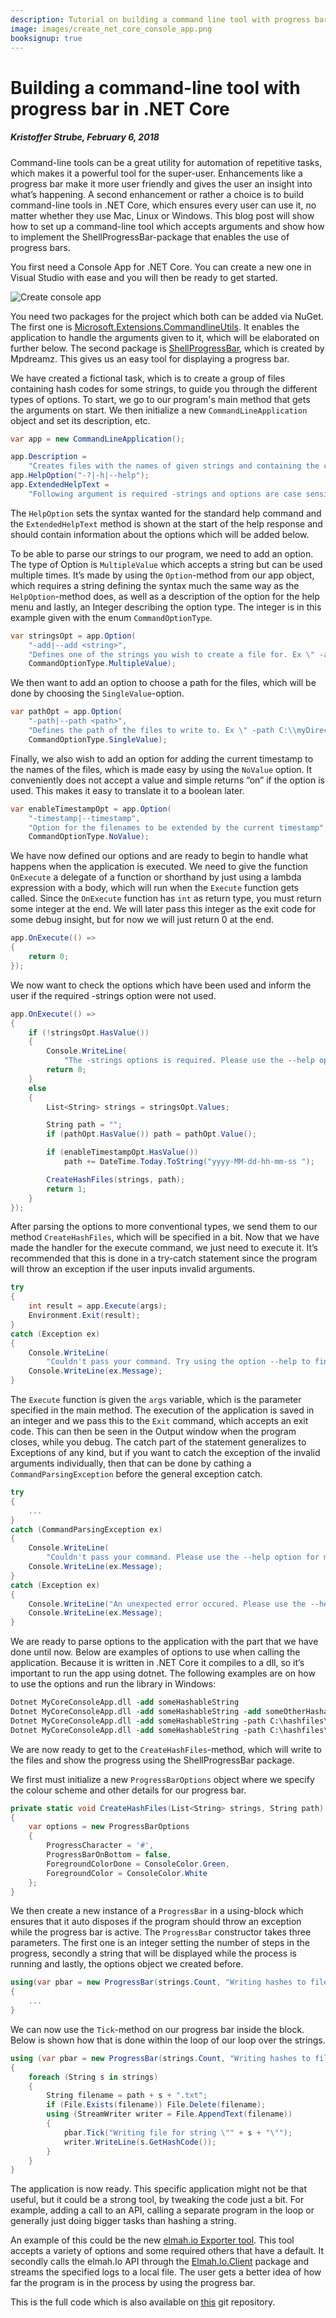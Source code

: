---description: Tutorial on building a command line tool with progress bar in .NET, using the Microsoft.Extensions.CommandLineUtils and ShellProgressBar NuGet packages. Building a command line tool using .NET Core makes it possible to execute it on both Windows, Linux and Mac.image: images/create_net_core_console_app.pngbooksignup: true--- # Building a command-line tool with progress bar in .NET Core##### Kristoffer Strube, February 6, 2018Command-line tools can be a great utility for automation of repetitive tasks, which makes it a powerful tool for the super-user. Enhancements like a progress bar make it more user friendly and gives the user an insight into what’s happening. A second enhancement or rather a choice is to build command-line tools in .NET Core, which ensures every user can use it, no matter whether they use Mac, Linux or Windows. This blog post will show how to set up a command-line tool which accepts arguments and show how to implement the ShellProgressBar-package that enables the use of progress bars.You first need a Console App for .NET Core. You can create a new one in Visual Studio with ease and you will then be ready to get started.![Create console app](/images/create_net_core_console_app.png)You need two packages for the project which both can be added via NuGet. The first one is [Microsoft.Extensions.CommandlineUtils](https://www.nuget.org/packages/Microsoft.Extensions.CommandLineUtils/). It enables the application to handle the arguments given to it, which will be elaborated on further below. The second package is [ShellProgressBar](https://www.nuget.org/packages/ShellProgressBar/), which is created by Mpdreamz. This gives us an easy tool for displaying a progress bar.We have created a fictional task, which is to create a group of files containing hash codes for some strings, to guide you through the different types of options. To start, we go to our program's main method that gets the arguments on start.  We then initialize a new `CommandLineApplication` object and set its description, etc.```csharpvar app = new CommandLineApplication();app.Description =    "Creates files with the names of given strings and containing the coresponding hashcode.";app.HelpOption("-?|-h|--help");app.ExtendedHelpText =    "Following argument is required -strings and options are case sensitive.";```The `HelpOption` sets the syntax wanted for the standard help command and the `ExtendedHelpText` method is shown at the start of the help response and should contain information about the options which will be added below.To be able to parse our strings to our program, we need to add an option. The type of Option is `MultipleValue` which accepts a string but can be used multiple times. It’s made by using the `Option`-method from our app object, which requires a string defining the syntax much the same way as the `HelpOption`-method does, as well as a description of the option for the help menu and lastly, an Integer describing the option type. The integer is in this example given with the enum `CommandOptionType`.```csharpvar stringsOpt = app.Option(    "-add|--add <string>",    "Defines one of the strings you wish to create a file for. Ex \" -add hello \"",    CommandOptionType.MultipleValue);```We then want to add an option to choose a path for the files, which will be done by choosing the `SingleValue`-option.```csharpvar pathOpt = app.Option(    "-path|--path <path>",    "Defines the path of the files to write to. Ex \" -path C:\\myDirectory\\\". Defaults to the relative directory",    CommandOptionType.SingleValue);```Finally, we also wish to add an option for adding the current timestamp to the names of the files, which is made easy by using the `NoValue` option. It conveniently does not accept a value and simple returns “on” if the option is used. This makes it easy to translate it to a boolean later.```csharpvar enableTimestampOpt = app.Option(    "-timestamp|--timestamp",    "Option for the filenames to be extended by the current timestamp",    CommandOptionType.NoValue);```We have now defined our options and are ready to begin to handle what happens when the application is executed. We need to give the function `OnExecute` a delegate of a function or shorthand by just using a lambda expression with a body, which will run when the `Execute` function gets called. Since the `OnExecute` function has `int` as return type, you must return some integer at the end. We will later pass this integer as the exit code for some debug insight, but for now we will just return 0 at the end.```csharpapp.OnExecute(() =>{    return 0;});```We now want to check the options which have been used and inform the user if the required -strings option were not used.```csharpapp.OnExecute(() =>{    if (!stringsOpt.HasValue())    {        Console.WriteLine(            "The -strings options is required. Please use the --help option for more info.");        return 0;    }    else    {        List<String> strings = stringsOpt.Values;        String path = "";        if (pathOpt.HasValue()) path = pathOpt.Value();        if (enableTimestampOpt.HasValue())            path += DateTime.Today.ToString("yyyy-MM-dd-hh-mm-ss ");        CreateHashFiles(strings, path);        return 1;    }});```After parsing the options to more conventional types, we send them to our method `CreateHashFiles`, which will be specified in a bit. Now that we have made the handler for the execute command, we just need to execute it. It’s recommended that this is done in a try-catch statement since the program will throw an exception if the user inputs invalid arguments.```csharptry{    int result = app.Execute(args);    Environment.Exit(result);}catch (Exception ex){    Console.WriteLine(        "Couldn't pass your command. Try using the option --help to find out more.");    Console.WriteLine(ex.Message);}```The `Execute` function is given the `args` variable, which is the parameter specified in the main method. The execution of the application is saved in an integer and we pass this to the `Exit` command, which accepts an exit code. This can then be seen in the Output window when the program closes, while you debug. The catch part of the statement generalizes to Exceptions of any kind, but if you want to catch the exception of the invalid arguments individually, then that can be done by cathing a  `CommandParsingException`  before the general exception catch.```csharptry{    ...}catch (CommandParsingException ex){    Console.WriteLine(        "Couldn't pass your command. Please use the --help option for more info.");    Console.WriteLine(ex.Message);}catch (Exception ex){    Console.WriteLine("An unexpected error occured. Please use the --help option for more info.");    Console.WriteLine(ex.Message);}```We are ready to parse options to the application with the part that we have done until now. Below are examples of options to use when calling the application. Because it is written in .NET Core it compiles to a dll, so it’s important to run the app using dotnet. The following examples are on how to use the options and run the library in Windows:```psDotnet MyCoreConsoleApp.dll -add someHashableStringDotnet MyCoreConsoleApp.dll -add someHashableString -add someOtherHashableString Dotnet MyCoreConsoleApp.dll -add someHashableString -path C:\hashfiles\ Dotnet MyCoreConsoleApp.dll -add someHashableString -path C:\hashfiles\ -timestamp```We are now ready to get to the `CreateHashFiles`-method, which will write to the files and show the progress using the ShellProgressBar package.We first must initialize a new `ProgressBarOptions` object where we specify the colour scheme and other details for our progress bar.```csharpprivate static void CreateHashFiles(List<String> strings, String path){    var options = new ProgressBarOptions    {        ProgressCharacter = '#',        ProgressBarOnBottom = false,        ForegroundColorDone = ConsoleColor.Green,        ForegroundColor = ConsoleColor.White    };}```We then create a new instance of a `ProgressBar` in a using-block which ensures that it auto disposes if the program should throw an exception while the progress bar is active. The `ProgressBar` constructor takes three parameters. The first one is an integer setting the number of steps in the progress, secondly a string that will be displayed while the process is running and lastly, the options object we created before.```csharpusing(var pbar = new ProgressBar(strings.Count, "Writing hashes to files", options)){    ...}```We can now use the `Tick`-method on our progress bar inside the block. Below is shown how that is done within the loop of our loop over the strings.```csharpusing (var pbar = new ProgressBar(strings.Count, "Writing hashes to files", options)){    foreach (String s in strings)    {        String filename = path + s + ".txt";        if (File.Exists(filename)) File.Delete(filename);        using (StreamWriter writer = File.AppendText(filename))        {            pbar.Tick("Writing file for string \"" + s + "\"");            writer.WriteLine(s.GetHashCode());        }    }}```The application is now ready. This specific application might not be that useful, but it could be a strong tool, by tweaking the code just a bit. For example, adding a call to an API, calling a separate program in the loop or generally just doing bigger tasks than hashing a string.An example of this could be the new [elmah.io Exporter tool](https://docs.elmah.io/export-data-from-elmah-io-to-json/). This tool accepts a variety of options and some required others that have a default. It secondly calls the elmah.Io API through the [Elmah.Io.Client](https://www.nuget.org/packages/Elmah.Io.Client/) package and streams the specified logs to a local file. The user gets a better idea of how far the program is in the process by using the progress bar.This is the full code which is also available on [this](https://github.com/elmahio/ConsoleApp.DotNetCore.Example) git repository.